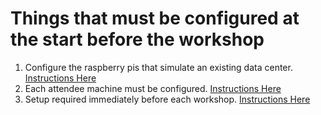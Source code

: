 # Things that must be configured at the start before the workshop

1. Configure the raspberry pis that simulate an existing data center.
   [Instructions Here](./PI-SETUP.md)
1. Each attendee machine must be configured. [Instructions
   Here](./ATTENDEE-MACHINE-SETUP.md)
1. Setup required immediately before each workshop. [Instructions
   Here](./WORKSHOP-SETUP.md)
